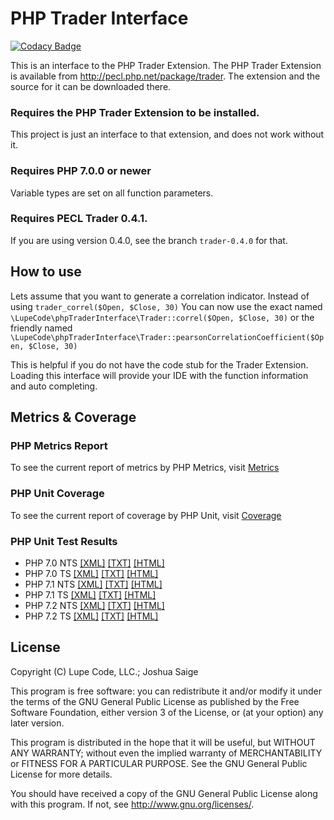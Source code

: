 # PHP Trader Interface

[![Codacy Badge](https://api.codacy.com/project/badge/Grade/221a58d6d99943688ff68ca1141a1c86)](https://www.codacy.com/app/jbspublic/phpTraderInterface?utm_source=github.com&amp;utm_medium=referral&amp;utm_content=LupeCode/phpTraderInterface&amp;utm_campaign=Badge_Grade)

This is an interface to the PHP Trader Extension.
The PHP Trader Extension is available from <http://pecl.php.net/package/trader>.
The extension and the source for it can be downloaded there.

### Requires the PHP Trader Extension to be installed.

This project is just an interface to that extension, and does not work without it.

### Requires PHP 7.0.0 or newer

Variable types are set on all function parameters.

### Requires PECL Trader 0.4.1.

If you are using version 0.4.0, see the branch `trader-0.4.0` for that.

## How to use

Lets assume that you want to generate a correlation indicator.
Instead of using 
`trader_correl($Open, $Close, 30)`
You can now use the exact named
`\LupeCode\phpTraderInterface\Trader::correl($Open, $Close, 30)`
or the friendly named
`\LupeCode\phpTraderInterface\Trader::pearsonCorrelationCoefficient($Open, $Close, 30)`

This is helpful if you do not have the code stub for the Trader Extension.  Loading this interface will provide your IDE with the function information and auto completing.

## Metrics & Coverage
### PHP Metrics Report
To see the current report of metrics by PHP Metrics, visit [Metrics](https://projects.lupecode.com/phpTraderInterface/metrics/)
### PHP Unit Coverage
To see the current report of coverage by PHP Unit, visit [Coverage](https://projects.lupecode.com/phpTraderInterface/logs/report/)
### PHP Unit Test Results
 * PHP 7.0 NTS [[XML]](https://projects.lupecode.com/phpTraderInterface/logs/logfile-7.0NTS.xml) [[TXT]](https://projects.lupecode.com/phpTraderInterface/logs/testdox-7.0NTS.txt) [[HTML]](https://projects.lupecode.com/phpTraderInterface/logs/testdox-7.0NTS.html)
 * PHP 7.0 TS [[XML]](https://projects.lupecode.com/phpTraderInterface/logs/logfile-7.0TS.xml) [[TXT]](https://projects.lupecode.com/phpTraderInterface/logs/testdox-7.0TS.txt) [[HTML]](https://projects.lupecode.com/phpTraderInterface/logs/testdox-7.0TS.html)
 * PHP 7.1 NTS [[XML]](https://projects.lupecode.com/phpTraderInterface/logs/logfile-7.1NTS.xml) [[TXT]](https://projects.lupecode.com/phpTraderInterface/logs/testdox-7.1NTS.txt) [[HTML]](https://projects.lupecode.com/phpTraderInterface/logs/testdox-7.1NTS.html)
 * PHP 7.1 TS [[XML]](https://projects.lupecode.com/phpTraderInterface/logs/logfile-7.1TS.xml) [[TXT]](https://projects.lupecode.com/phpTraderInterface/logs/testdox-7.1TS.txt) [[HTML]](https://projects.lupecode.com/phpTraderInterface/logs/testdox-7.1TS.html)
 * PHP 7.2 NTS [[XML]](https://projects.lupecode.com/phpTraderInterface/logs/logfile-7.2NTS.xml) [[TXT]](https://projects.lupecode.com/phpTraderInterface/logs/testdox-7.2NTS.txt) [[HTML]](https://projects.lupecode.com/phpTraderInterface/logs/testdox-7.2TS.html)
 * PHP 7.2 TS [[XML]](https://projects.lupecode.com/phpTraderInterface/logs/logfile-7.2TS.xml) [[TXT]](https://projects.lupecode.com/phpTraderInterface/logs/testdox-7.2TS.txt) [[HTML]](https://projects.lupecode.com/phpTraderInterface/logs/testdox-7.2TS.html)

## License
Copyright (C) Lupe Code, LLC.; Joshua Saige

This program is free software: you can redistribute it and/or modify it under the terms of the GNU General Public License as published by the Free Software Foundation, either version 3 of the License, or (at your option) any later version.

This program is distributed in the hope that it will be useful, but WITHOUT ANY WARRANTY; without even the implied warranty of MERCHANTABILITY or FITNESS FOR A PARTICULAR PURPOSE.  See the GNU General Public License for more details.

You should have received a copy of the GNU General Public License along with this program.  If not, see <http://www.gnu.org/licenses/>.
